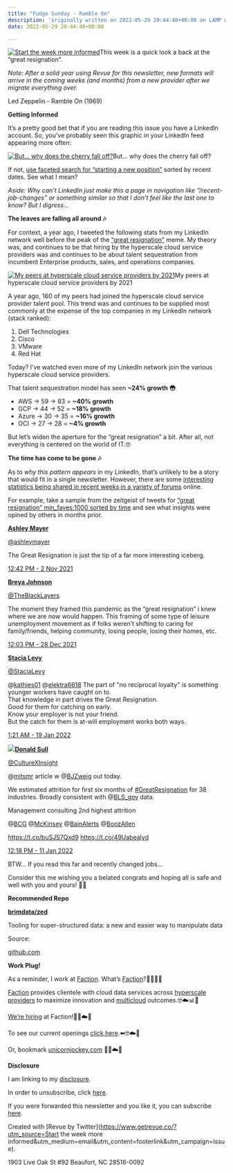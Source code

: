 ```yaml
---
title: "Fudge Sunday - Ramble On"
description: 'originally written on 2022-05-29 20:44:40+00:00 on LAMP with vi, WordPress, Jekyll, Gatsby Cloud, Netlify, Revue, Substack, or Buttondown'
date: 2022-05-29 20:44:40+00:00

---
```


[![Start the week more informed](https://bucketeer-e05bbc84-baa3-437e-9518-adb32be77984.s3.amazonaws.com/public/images/e74016c6-aea5-4136-a1ac-e6e697977819_1200x115.png "Start the week more informed")](https://substackcdn.com/image/fetch/f_auto,q_auto:good,fl_progressive:steep/https%3A%2F%2Fbucketeer-e05bbc84-baa3-437e-9518-adb32be77984.s3.amazonaws.com%2Fpublic%2Fimages%2Fe74016c6-aea5-4136-a1ac-e6e697977819_1200x115.png)This week is a quick look a back at the “great resignation”.

*Note: After a solid year using Revue for this newsletter, new formats will arrive in the coming weeks (and months) from a new provider after we migrate everything over.*

Led Zeppelin - Ramble On (1969)

 **Getting Informed**

It’s a pretty good bet that if you are reading this issue you have a LinkedIn account. So, you’ve probably seen this graphic in your LinkedIn feed appearing more often:

[![But... why does the cherry fall off?](https://bucketeer-e05bbc84-baa3-437e-9518-adb32be77984.s3.amazonaws.com/public/images/512647ad-6f0f-478b-a70a-d2dc7ceb4697_600x423.png "But... why does the cherry fall off?")](https://substackcdn.com/image/fetch/f_auto,q_auto:good,fl_progressive:steep/https%3A%2F%2Fbucketeer-e05bbc84-baa3-437e-9518-adb32be77984.s3.amazonaws.com%2Fpublic%2Fimages%2F512647ad-6f0f-478b-a70a-d2dc7ceb4697_600x423.png)But... why does the cherry fall off?

If not, [use faceted search for “starting a new position”](https://www.linkedin.com/search/results/content/?keywords=starting%20a%20new%20position&origin=FACETED_SEARCH&postedBy=%5B%22first%22%2C%22me%22%5D&sid=9_e&sortBy=%22date_posted%22&utm_campaign=Start%20the%20week%20more%20informed&utm_medium=email&utm_source=Revue%20newsletter) sorted by recent dates. See what I mean?

*Aside: Why can’t LinkedIn just make this a page in navigation like “/recent-job-changes” or something similar so that I don’t feel like the last one to know? But I digress…*

 **The leaves are falling all around 🎶**

For context, a year ago, I tweeted the following stats from my LinkedIn network well before the peak of the [“great resignation”](https://trends.google.com/trends/explore/TIMESERIES/1653850800?date=today%205-y&hl=en-US&q=%22great%20resignation%22&sni=3&tz=240&utm_campaign=Start%20the%20week%20more%20informed&utm_medium=email&utm_source=Revue%20newsletter) meme. My theory was, and continues to be that hiring by the hyperscale cloud service providers was and continues to be about talent sequestration from incumbent Enterprise products, sales, and operations companies.

[![My peers at hyperscale cloud service providers by 2021](https://bucketeer-e05bbc84-baa3-437e-9518-adb32be77984.s3.amazonaws.com/public/images/73ced4c1-2f87-4de7-87a7-6378f7fbafdf_600x259.png "My peers at hyperscale cloud service providers by 2021")](https://substackcdn.com/image/fetch/f_auto,q_auto:good,fl_progressive:steep/https%3A%2F%2Fbucketeer-e05bbc84-baa3-437e-9518-adb32be77984.s3.amazonaws.com%2Fpublic%2Fimages%2F73ced4c1-2f87-4de7-87a7-6378f7fbafdf_600x259.png)My peers at hyperscale cloud service providers by 2021

A year ago, 160 of my peers had joined the hyperscale cloud service provider talent pool. This trend was and continues to be supplied most commonly at the expense of the top companies in my LinkedIn network (stack ranked):

1. Dell Technologies
2. Cisco
3. VMware
4. Red Hat

Today? I’ve watched even more of my LinkedIn network join the various hyperscale cloud service providers.

That talent sequestration model has seen **~24% growth 😳**

* AWS -> 59 -> 83 = **~40% growth**
* GCP -> 44 -> 52 = **~18% growth**
* Azure -> 30 -> 35 = **~16% growth**
* OCI -> 27 -> 28 = **~4% growth**

But let’s widen the aperture for the “great resignation” a bit. After all, not everything is centered on the world of IT.🤓

 **The time has come to be gone 🎶**

As to *why this pattern appears* in my LinkedIn, that’s unlikely to be a story that would fit in a single newsletter. However, there are some [interesting statistics being shared in recent weeks in a variety of forums](https://kagi.com/search?dr=3&q=The%20Great%20Resignation&r=no_region&utm_campaign=Start%20the%20week%20more%20informed&utm_medium=email&utm_source=Revue%20newsletter&verbatim=1) online.

For example, take a sample from the zeitgeist of tweets for [“great resignation” min\_faves:1000 sorted by time](https://twitter.com/search?f=live&q=%22great%20resignation%22%20min_faves%3A1000&src=typed_query&utm_campaign=Start%20the%20week%20more%20informed&utm_medium=email&utm_source=Revue%20newsletter) and see what insights were opined by others in months prior.

**[Ashley Mayer](https://twitter.com/ashleymayer/status/1455576147522043904)**

[@ashleymayer](https://twitter.com/ashleymayer/status/1455576147522043904)

The Great Resignation is just the tip of a far more interesting iceberg.

[12:42 PM - 2 Nov 2021](https://twitter.com/ashleymayer/status/1455576147522043904)

**[Breya Johnson](https://twitter.com/TheBlackLayers/status/1475875101803433997)**

[@TheBlackLayers](https://twitter.com/TheBlackLayers/status/1475875101803433997)

The moment they framed this pandemic as the “great resignation” i knew where we are now would happen. This framing of some type of leisure unemployment movement as if folks weren’t shifting to caring for family/friends, helping community, losing people, losing their homes, etc.

[12:03 PM - 28 Dec 2021](https://twitter.com/TheBlackLayers/status/1475875101803433997)

**[Stacia Levy](https://twitter.com/StaciaLevy/status/1483686085326618625)**

[@StaciaLevy](https://twitter.com/StaciaLevy/status/1483686085326618625)

@[kathies01](https://twitter.com/kathies01) @[elektra6618](https://twitter.com/elektra6618) The part of "no reciprocal loyalty" is something younger workers have caught on to.   
That knowledge in part drives the Great Resignation.  
Good for them for catching on early.  
Know your employer is not your friend.  
But the catch for them is at-will employment works both ways.

 [1:21 AM - 19 Jan 2022](https://twitter.com/StaciaLevy/status/1483686085326618625)

[![](https://bucketeer-e05bbc84-baa3-437e-9518-adb32be77984.s3.amazonaws.com/public/images/6ee2f8ce-051f-403a-b5b3-413e5c049670_600x294.jpeg)](https://substackcdn.com/image/fetch/f_auto,q_auto:good,fl_progressive:steep/https%3A%2F%2Fbucketeer-e05bbc84-baa3-437e-9518-adb32be77984.s3.amazonaws.com%2Fpublic%2Fimages%2F6ee2f8ce-051f-403a-b5b3-413e5c049670_600x294.jpeg)**[Donald Sull](https://twitter.com/CultureXInsight/status/1480952251711688706)**

[@CultureXInsight](https://twitter.com/CultureXInsight/status/1480952251711688706)

@[mitsmr](https://twitter.com/mitsmr) article w @[BJZweig](https://twitter.com/BJZweig) out today.   
  
We estimated attrition for first six months of [#GreatResignation](https://twitter.com/search?q=%23GreatResignation) for 38 industries. Broadly consistent with @[BLS\_gov](https://twitter.com/BLS_gov) data.  
  
Management consulting 2nd highest attrition  
  
@[BCG](https://twitter.com/BCG) @[McKinsey](https://twitter.com/McKinsey) @[BainAlerts](https://twitter.com/BainAlerts) @[BoozAllen](https://twitter.com/BoozAllen)   
  
<https://t.co/buSJS7Qxd9> <https://t.co/49Uabealyd>

[12:18 PM - 11 Jan 2022](https://twitter.com/CultureXInsight/status/1480952251711688706)

BTW… If you read this far and recently changed jobs…

Consider this me wishing you a belated congrats and hoping all is safe and well with you and yours! 🎉🤓

 **Recommended Repo**

**[brimdata/zed](https://github.com/brimdata/zed?utm_campaign=Start%20the%20week%20more%20informed&utm_medium=email&utm_source=Revue%20newsletter)**

Tooling for super-structured data: a new and easier way to manipulate data

Source:

[github.com](https://github.com/brimdata/zed?utm_campaign=Start%20the%20week%20more%20informed&utm_medium=email&utm_source=Revue%20newsletter)

 **Work Plug!**

As a reminder, I work at [Faction](https://www.factioninc.com/solutions/multi-cloud-data-services/?utm_campaign=sunday.fudge.org&utm_medium=email&utm_source=Revue%20newsletter). What’s [Faction](https://www.factioninc.com/solutions/multi-cloud-data-services/?utm_campaign=sunday.fudge.org&utm_medium=email&utm_source=Revue%20newsletter)?🤔🤔🤔🤔

[Faction](https://www.factioninc.com/solutions/multi-cloud-data-services/?utm_campaign=sunday.fudge.org&utm_medium=email&utm_source=Revue%20newsletter) provides clientele with cloud data services across [hyperscale providers](https://www.factioninc.com/solutions/multi-cloud-data-services/?utm_campaign=sunday.fudge.org&utm_medium=email&utm_source=Revue%20newsletter) to maximize innovation and [multicloud](https://www.factioninc.com/solutions/multi-cloud-data-services/?utm_campaign=sunday.fudge.org&utm_medium=email&utm_source=Revue%20newsletter) outcomes.🤓☁️📊🚀

[We’re hiring](https://grnh.se/66f4d22d4us?utm_campaign=sunday.fudge.org&utm_medium=email&utm_source=Revue%20newsletter) at Faction!🎉🤓☁️🚀

To see our current openings [click here](https://grnh.se/66f4d22d4us?utm_campaign=sunday.fudge.org&utm_medium=email&utm_source=Revue%20newsletter).⬅️🤓☁️🚀

Or, bookmark [unicornjockey.com](http://unicornjockey.com/?utm_campaign=Fudge%20Sunday%20%F0%9F%A4%94%F0%9F%92%A1%F0%9F%A4%AF%F0%9F%A4%93&utm_medium=email&utm_source=Revue%20newsletter) 🦄🤓☁️🚀

 **Disclosure**

I am linking to my [disclosure](https://jaycuthrell.com/disclosure/?utm_campaign=sunday.fudge.org&utm_medium=email&utm_source=Revue%20newsletter).

In order to unsubscribe, click [here](#).

If you were forwarded this newsletter and you like it, you can subscribe [here](https://sunday.fudge.org/?utm_campaign=Issue&utm_content=forwarded&utm_medium=email&utm_source=Start+the+week+more+informed).

Created with [Revue by Twitter](https://www.getrevue.co/?utm_source=Start the week more informed&utm_medium=email&utm_content=footerlink&utm_campaign=Issue).

1903 Live Oak St #92 Beaufort, NC 28516-0092

